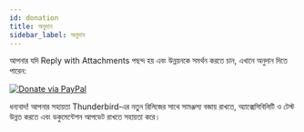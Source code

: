 ```yaml
---
id: donation
title: অনুদান
sidebar_label: অনুদান
---
```


আপনার যদি Reply with Attachments পছন্দ হয় এবং উন্নয়নকে সমর্থন করতে চান, এখানে অনুদান দিতে পারেন:

[![Donate via PayPal](/img/paypal-donate-button.png)](https://www.paypal.com/donate/?hosted_button_id=L2NQXHB7FQ5FJ)

ধন্যবাদ! আপনার সহায়তা Thunderbird‑এর নতুন রিলিজের সাথে সামঞ্জস্য বজায় রাখতে, অ্যাক্সেসিবিলিটি ও টেস্ট উন্নত করতে এবং ডকুমেন্টেশন আপডেট রাখতে সহায়তা করে।
